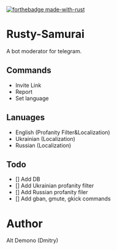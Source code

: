 [![forthebadge made-with-rust](http://ForTheBadge.com/images/badges/made-with-rust.svg)](https://www.rust-lang.org/)
# Rusty-Samurai
A bot moderator for telegram.

## Commands 
- Invite Link
- Report
- Set language

## Lanuages 
- English (Profanity Filter&Localization)
- Ukrainian (Localization)
- Russian (Localization)

## Todo
- [] Add DB
- [] Add Ukrainian profanity filter
- [] Add Russian profanity filer
- [] Add gban, gmute, gkick commands

# Author
Alt Demono (Dmitry)
